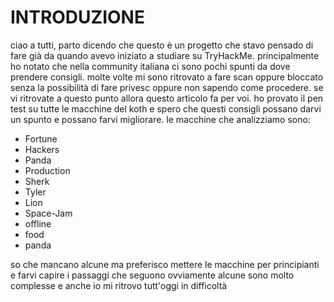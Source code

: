 # INTRODUZIONE

ciao a tutti, parto dicendo che questo è un progetto che stavo pensado di fare già da quando avevo iniziato a studiare su TryHackMe. 
principalmente ho notato che nella community italiana ci sono pochi spunti da dove prendere consigli. molte volte mi sono ritrovato a fare scan oppure bloccato senza la possibilità di fare privesc oppure non sapendo come procedere.
se vi ritrovate a questo punto allora questo articolo fa per voi. ho provato il pen test su tutte le macchine del koth e spero che questi consigli possano darvi un spunto e possano farvi migliorare.
le macchine che analizziamo sono:

- Fortune
- Hackers
- Panda
- Production
- Sherk
- Tyler
- Lion
- Space-Jam
- offline
- food
- panda

so che mancano alcune ma preferisco mettere le macchine per principianti e farvi capire i passaggi che seguono ovviamente alcune sono molto complesse e anche io mi ritrovo tutt'oggi in difficoltà

